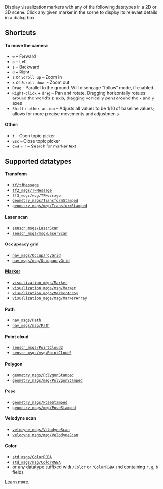 Display visualization markers with any of the following datatypes in a 2D or 3D scene. Click any given marker in the scene to display its relevant details in a dialog box.

## Shortcuts

#### To move the camera:

- `w` – Forward
- `a` – Left
- `s` – Backward
- `d` – Right
- `z` or `Scroll up` – Zoom in
- `x` or `Scroll down` – Zoom out
- `Drag` – Parallel to the ground. Will disengage “follow” mode, if enabled.
- `Right-click` + `drag` – Pan and rotate. Dragging horizontally rotates around the world's z-axis; dragging vertically pans around the x and y axes
- `Shift` + `other action` – Adjusts all values to be 1/10 of baseline values; allows for more precise movements and adjustments

#### Other:

- `t` – Open topic picker
- `Esc` – Close topic picker
- `Cmd` + `f` – Search for marker text

## Supported datatypes

#### Transform

- [`tf/tfMessage`](http://docs.ros.org/en/noetic/api/tf/html/msg/tfMessage.html)
- [`tf2_msgs/TFMessage`](http://docs.ros.org/en/noetic/api/tf2_msgs/html/msg/TFMessage.html)
- [`tf2_msgs/msg/TFMessage`](https://github.com/ros2/geometry2/blob/ros2/tf2_msgs/msg/TFMessage.msg)
- [`geometry_msgs/TransformStamped`](http://docs.ros.org/en/noetic/api/geometry_msgs/html/msg/TransformStamped.html)
- [`geometry_msgs/msg/TransformStamped`](https://github.com/ros2/common_interfaces/blob/master/geometry_msgs/msg/TransformStamped.msg)

#### Laser scan

- [`sensor_msgs/LaserScan`](http://docs.ros.org/en/noetic/api/sensor_msgs/html/msg/LaserScan.html)
- [`sensor_msgs/msg/LaserScan`](https://github.com/ros2/common_interfaces/blob/master/sensor_msgs/msg/LaserScan.msg)

#### Occupancy grid

- [`nav_msgs/OccupancyGrid`](http://docs.ros.org/en/noetic/api/nav_msgs/html/msg/OccupancyGrid.html)
- [`nav_msgs/msg/OccupancyGrid`](https://github.com/ros2/common_interfaces/blob/master/nav_msgs/msg/OccupancyGrid.msg)

#### [Marker](http://wiki.ros.org/rviz/DisplayTypes/Marker)

- [`visualization_msgs/Marker`](http://docs.ros.org/en/noetic/api/visualization_msgs/html/msg/Marker.html)
- [`visualization_msgs/msg/Marker`](https://github.com/ros2/common_interfaces/blob/master/visualization_msgs/msg/Marker.msg)
- [`visualization_msgs/MarkerArray`](http://docs.ros.org/en/noetic/api/visualization_msgs/html/msg/MarkerArray.html)
- [`visualization_msgs/msg/MarkerArray`](https://github.com/ros2/common_interfaces/blob/master/visualization_msgs/msg/MarkerArray.msg)

#### Path

- [`nav_msgs/Path`](http://docs.ros.org/en/noetic/api/nav_msgs/html/msg/Path.html)
- [`nav_msgs/msg/Path`](https://github.com/ros2/common_interfaces/blob/master/nav_msgs/msg/Path.msg)

#### Point cloud

- [`sensor_msgs/PointCloud2`](http://docs.ros.org/en/noetic/api/sensor_msgs/html/msg/PointCloud2.html)
- [`sensor_msgs/msg/PointCloud2`](https://github.com/ros2/common_interfaces/blob/master/sensor_msgs/msg/PointCloud2.msg)

#### Polygon

- [`geometry_msgs/PolygonStamped`](http://docs.ros.org/en/noetic/api/geometry_msgs/html/msg/PolygonStamped.html)
- [`geometry_msgs/msg/PolygonStamped`](https://github.com/ros2/common_interfaces/blob/master/geometry_msgs/msg/PolygonStamped.msg)

#### Pose

- [`geometry_msgs/PoseStamped`](http://docs.ros.org/en/noetic/api/geometry_msgs/html/msg/PoseStamped.html)
- [`geometry_msgs/msg/PoseStamped`](https://github.com/ros2/common_interfaces/blob/master/geometry_msgs/msg/PoseStamped.msg)

#### Velodyne scan

- [`velodyne_msgs/VelodyneScan`](http://docs.ros.org/en/noetic/api/velodyne_msgs/html/msg/VelodyneScan.html)
- [`velodyne_msgs/msg/VelodyneScan`](https://github.com/ros-drivers/velodyne/blob/ros2/velodyne_msgs/msg/VelodyneScan.msg)

#### Color

- [`std_msgs/ColorRGBA`](http://docs.ros.org/en/noetic/api/std_msgs/html/msg/ColorRGBA.html)
- [`std_msgs/msg/ColorRGBA`](https://github.com/ros2/common_interfaces/blob/master/std_msgs/msg/ColorRGBA.msg)
- or any datatype suffixed with `/Color` or `/ColorRGBA` and containing `r`, `g`, `b` fields

[Learn more](https://foxglove.dev/docs/panels/3d).
